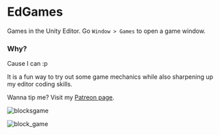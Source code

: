 # EdGames

Games in the Unity Editor. Go `Window > Games` to open a game window.

### Why?

Cause I can :p

It is a fun way to try out some game mechanics while also sharpening up my editor coding skills.

Wanna tip me? Visit my [Patreon page](https://www.patreon.com/plyoung).

![blocksgame](https://user-images.githubusercontent.com/837362/29765355-23663ad2-8bdb-11e7-9d7e-d503792d114e.gif)

![block_game](https://user-images.githubusercontent.com/837362/29765340-19a5ad8e-8bdb-11e7-896d-87311324859d.png)

